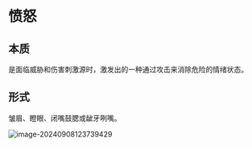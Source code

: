 # 愤怒

## 本质

是面临威胁和伤害刺激源时，激发出的一种通过攻击来消除危险的情绪状态。

##  形式

皱眉、瞪眼、闭嘴鼓腮或龇牙咧嘴。

![image-20240908123739429](./../../TyporaImage/MicroExpression/image-20240908123739429.png)